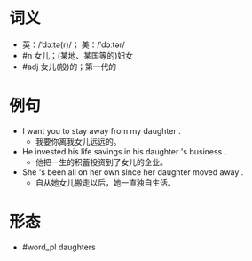 # 词义
- 英：/ˈdɔːtə(r)/； 美：/ˈdɔːtər/
- #n 女儿；(某地、某国等的)妇女
- #adj 女儿(般)的；第一代的
# 例句
- I want you to stay away from my daughter .
	- 我要你离我女儿远远的。
- He invested his life savings in his daughter 's business .
	- 他把一生的积蓄投资到了女儿的企业。
- She 's been all on her own since her daughter moved away .
	- 自从她女儿搬走以后，她一直独自生活。
# 形态
- #word_pl daughters
